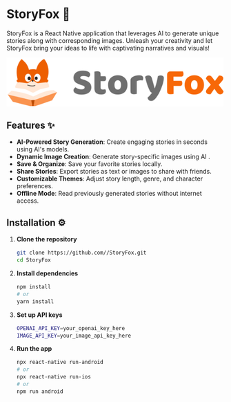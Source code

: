 # StoryFox 🦊

StoryFox is a React Native application that leverages AI to generate unique stories along with corresponding images. Unleash your creativity and let StoryFox bring your ideas to life with captivating narratives and visuals!

![StoryFox Banner](./Client/assets/images/logoWithText.png) <!-- Replace with your actual banner image -->

## Features ✨

- **AI-Powered Story Generation**: Create engaging stories in seconds using AI's  models.
- **Dynamic Image Creation**: Generate story-specific images using AI .
- **Save & Organize**: Save your favorite stories locally.
- **Share Stories**: Export stories as text or images to share with friends.
- **Customizable Themes**: Adjust story length, genre, and character preferences.
- **Offline Mode**: Read previously generated stories without internet access.

## Installation ⚙️

1. **Clone the repository**
   ```bash
   git clone https://github.com//StoryFox.git
   cd StoryFox
   ```
2. **Install dependencies**

    ```bash
    npm install
    # or
    yarn install
    ```

3. **Set up API keys**

    ```bash
    OPENAI_API_KEY=your_openai_key_here
    IMAGE_API_KEY=your_image_api_key_here
    ```

4. **Run the app**

    ```bash
    npx react-native run-android
    # or
    npx react-native run-ios
    # or
    npm run android
    ```
    
